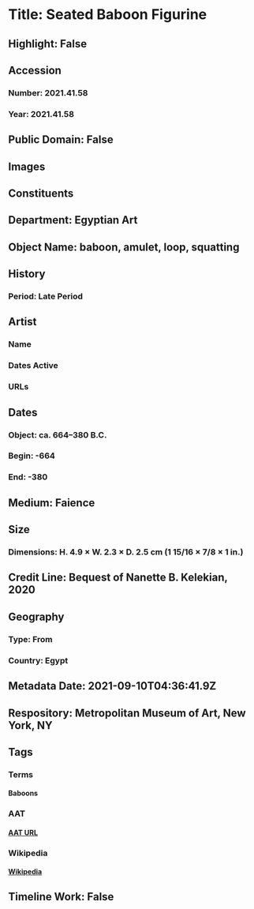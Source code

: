 # Title: Seated Baboon Figurine
## Highlight: False
## Accession
### Number: 2021.41.58
### Year: 2021.41.58
## Public Domain: False
## Images
## Constituents
## Department: Egyptian Art
## Object Name: baboon, amulet, loop, squatting
## History
### Period: Late Period
## Artist
### Name
### Dates Active
### URLs
## Dates
### Object: ca. 664–380 B.C.
### Begin: -664
### End: -380
## Medium: Faience
## Size
### Dimensions: H. 4.9 × W. 2.3 × D. 2.5 cm (1 15/16 × 7/8 × 1 in.)
## Credit Line: Bequest of Nanette B. Kelekian, 2020
## Geography
### Type: From
### Country: Egypt
## Metadata Date: 2021-09-10T04:36:41.9Z
## Respository: Metropolitan Museum of Art, New York, NY
## Tags
### Terms
#### Baboons
### AAT
#### [AAT URL](http://vocab.getty.edu/page/aat/300255548)
### Wikipedia
#### [Wikipedia]()
## Timeline Work: False